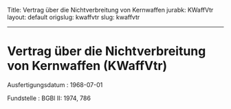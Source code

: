 Title: Vertrag über die Nichtverbreitung von Kernwaffen
jurabk: KWaffVtr
layout: default
origslug: kwaffvtr
slug: kwaffvtr

---

# Vertrag über die Nichtverbreitung von Kernwaffen (KWaffVtr)

Ausfertigungsdatum
:   1968-07-01

Fundstelle
:   BGBl II: 1974, 786

